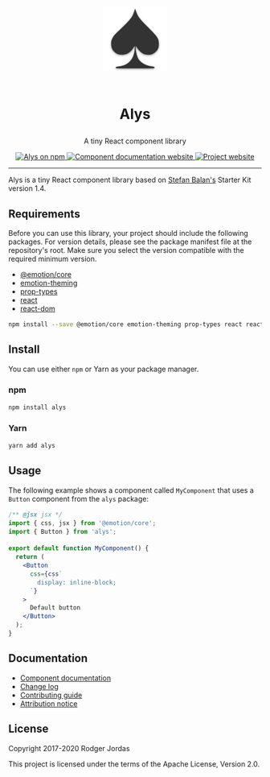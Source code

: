 <h1 align="center">

<br>

<img src="./.github/banner.png" alt="Alys" width="128">

<br>
<br>

Alys

</h1>

<p align="center">A tiny React component library</p>

<p align="center">
  <a href="https://www.npmjs.com/package/alys">
    <img src="https://img.shields.io/npm/v/alys.svg" alt="Alys on npm">
  </a>

  <a href="https://alys.surge.sh">
    <img src="https://img.shields.io/badge/storybook-https://alys.surge.sh-ff69b4" alt="Component documentation website">
  </a>

  <a href="https://alys.js.org">
    <img src="https://img.shields.io/badge/website-https://alys.js.org-blue.svg" alt="Project website">
  </a>
</p>

<hr />

Alys is a tiny React component library based on [Stefan Balan's](https://bstefan.com/)
Starter Kit version 1.4.

## Requirements

Before you can use this library, your project should include the following packages. For version
details, please see the package manifest file at the repository's root. Make sure you select the
version compatible with the required minimum version.

- [@emotion/core](https://www.npmjs.com/package/@emotion/core)
- [emotion-theming](https://www.npmjs.com/package/emotion-theming)
- [prop-types](https://www.npmjs.com/package/prop-types)
- [react](https://www.npmjs.com/package/react)
- [react-dom](https://www.npmjs.com/package/react-dom)

```bash
npm install --save @emotion/core emotion-theming prop-types react react-dom
```

## Install

You can use either `npm` or Yarn as your package manager.

### npm

```bash
npm install alys
```

### Yarn

```bash
yarn add alys
```

## Usage

The following example shows a component called `MyComponent` that uses a `Button` component from
the `alys` package:

```jsx
/** @jsx jsx */
import { css, jsx } from '@emotion/core';
import { Button } from 'alys';

export default function MyComponent() {
  return (
    <Button
      css={css`
        display: inline-block;
      `}
    >
      Default button
    </Button>
  );
}
```

## Documentation

- [Component documentation](https://alys.surge.sh)
- [Change log](https://github.com/rmjordas/alys/blob/master/CHANGELOG.md)
- [Contributing guide](https://github.com/rmjordas/alys/blob/master/.github/CONTRIBUTING.md)
- [Attribution notice](https://github.com/rmjordas/alys/blob/master/NOTICE)

## License

Copyright 2017-2020 Rodger Jordas

This project is licensed under the terms of the Apache License, Version 2.0.
